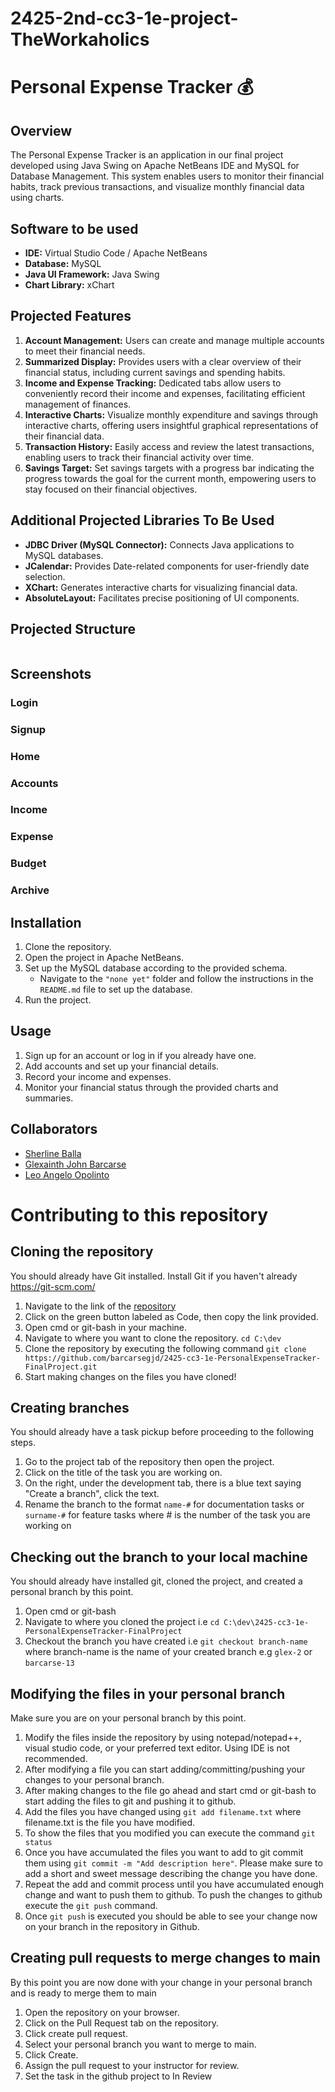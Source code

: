 # 2425-2nd-cc3-1e-project-TheWorkaholics

# Personal Expense Tracker 💰

## Overview
The Personal Expense Tracker is an application in our final project developed using Java Swing on Apache NetBeans IDE and MySQL for Database Management. This system enables users to monitor their financial habits, track previous transactions, and visualize monthly financial data using charts.

## Software to be used
- **IDE:** Virtual Studio Code / Apache NetBeans
- **Database:** MySQL
- **Java UI Framework:** Java Swing
- **Chart Library:** xChart

## Projected Features
1. **Account Management:** Users can create and manage multiple accounts to meet their financial needs.
1. **Summarized Display:** Provides users with a clear overview of their financial status, including current savings and spending habits.
1. **Income and Expense Tracking:** Dedicated tabs allow users to conveniently record their income and expenses, facilitating efficient management of finances.
1. **Interactive Charts:** Visualize monthly expenditure and savings through interactive charts, offering users insightful graphical representations of their financial data.
1. **Transaction History:** Easily access and review the latest transactions, enabling users to track their financial activity over time.
1. **Savings Target:** Set savings targets with a progress bar indicating the progress towards the goal for the current month, empowering users to stay focused on their financial objectives.

## Additional Projected Libraries To Be Used
- **JDBC Driver (MySQL Connector):** Connects Java applications to MySQL databases.
- **JCalendar:** Provides Date-related components for user-friendly date selection.
- **XChart:** Generates interactive charts for visualizing financial data.
- **AbsoluteLayout:** Facilitates precise positioning of UI components.

## Projected Structure

```

```

## Screenshots

### Login

### Signup

### Home

### Accounts

### Income

### Expense

### Budget

### Archive

## Installation
1. Clone the repository.
1. Open the project in Apache NetBeans.
1. Set up the MySQL database according to the provided schema.
   - Navigate to the `"none yet"` folder and follow the instructions in the `README.md` file to set up the database.
1. Run the project.

## Usage
1. Sign up for an account or log in if you already have one.
1. Add accounts and set up your financial details.
1. Record your income and expenses.
1. Monitor your financial status through the provided charts and summaries.

## Collaborators
- [Sherline Balla](https://github.com/ballasm0415)
- [Glexainth John Barcarse](https://github.com/barcarsegjd)
- [Leo Angelo Opolinto](https://github.com/opolintola)



























# Contributing to this repository

## Cloning the repository

You should already have Git installed. Install Git if you haven't already https://git-scm.com/

1. Navigate to the link of the [repository](https://github.com/barcarsegjd/2425-cc3-1e-PersonalExpenseTracker-FinalProject.git)
1. Click on the green button labeled as Code, then copy the link provided.
1. Open cmd or git-bash in your machine.
1. Navigate to where you want to clone the repository.
    `cd C:\dev`
1. Clone the repository by executing the following command
    `git clone https://github.com/barcarsegjd/2425-cc3-1e-PersonalExpenseTracker-FinalProject.git`
1. Start making changes on the files you have cloned!


## Creating branches

You should already have a task pickup before proceeding to the following steps.

1. Go to the project tab of the repository then open the project.
1. Click on the title of the task you are working on.
1. On the right, under the development tab, there is a blue text saying "Create a branch", click the text.
1. Rename the branch to the format `name-#` for documentation tasks or `surname-#` for feature tasks where # is the number of the task you are working on


## Checking out the branch to your local machine

You should already have installed git, cloned the project, and created a personal branch by this point.

1. Open cmd or git-bash
1. Navigate to where you cloned the project i.e `cd C:\dev\2425-cc3-1e-PersonalExpenseTracker-FinalProject`
1. Checkout the branch you have created i.e `git checkout branch-name` where branch-name is the name of your created branch e.g `glex-2` or `barcarse-13`

## Modifying the files in your personal branch

Make sure you are on your personal branch by this point.

1. Modify the files inside the repository by using notepad/notepad++, visual studio code, or your preferred text editor. Using IDE is not recommended.
1. After modifying a file you can start adding/committing/pushing your changes to your personal branch.
1. After making changes to the file go ahead and start cmd or git-bash to start adding the files to git and pushing it to github.
1. Add the files you have changed using `git add filename.txt` where filename.txt is the file you have modified.
1. To show the files that you modified you can execute the command `git status`
1. Once you have accumulated the files you want to add to git commit them using `git commit -m "Add description here"`. Please make sure to add a short and sweet message describing the change you have done.
1. Repeat the add and commit process until you have accumulated enough change and want to push them to github. To push the changes to github execute the `git push` command.
1. Once `git push` is executed you should be able to see your change now on your branch in the repository in Github.


## Creating pull requests to merge changes to main

By this point you are now done with your change in your personal branch and is ready to merge them to main

1. Open the repository on your browser.
1. Click on the Pull Request tab on the repository.
1. Click create pull request.
1. Select your personal branch you want to merge to main.
1. Click Create.
1. Assign the pull request to your instructor for review.
1. Set the task in the github project to In Review

